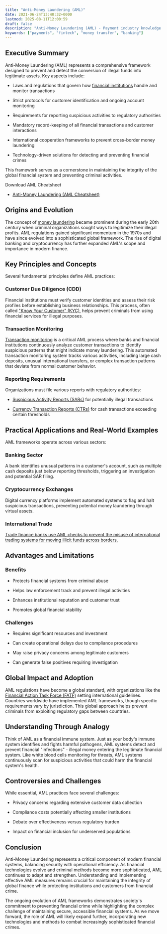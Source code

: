 ```yaml
---
title: "Anti-Money Laundering (AML)"
date: 2021-06-24T13:40:32+0000
lastmod: 2025-08-11T12:00:59
draft: false
description: "Anti-Money Laundering (AML) - Payment industry knowledge and insights"
keywords: ["payments", "fintech", "money transfer", "banking"]
---
```


## Executive Summary

Anti-Money Laundering (AML) represents a comprehensive framework designed to prevent and detect the conversion of illegal funds into legitimate assets. Key aspects include:

- Laws and regulations that govern how [financial institutions](https://faisalkhanllc.xyz/resources/payments-wiki/f/financial-institution-fi/) handle and monitor transactions

- Strict protocols for customer identification and ongoing account monitoring

- Requirements for reporting suspicious activities to regulatory authorities

- Mandatory record-keeping of all financial transactions and customer interactions

- International cooperation frameworks to prevent cross-border money laundering

- Technology-driven solutions for detecting and preventing financial crimes

This framework serves as a cornerstone in maintaining the integrity of the global financial system and preventing criminal activities.

Download AML Cheatsheet

- [Anti-Money Laundering (AML Cheatsheet)](https://faisalkhan.com/wp-content/uploads/2024/12/Anti-Money-Laundering-Cheatsheet-AML-Cheatsheet-Faisal-Khan-LLC.pdf)

## Origins and Evolution

The concept of [money laundering](https://faisalkhanllc.xyz/resources/payments-wiki/m/money-laundering/) became prominent during the early 20th century when criminal organizations sought ways to legitimize their illegal profits. AML regulations gained significant momentum in the 1970s and have since evolved into a sophisticated global framework. The rise of digital banking and cryptocurrency has further expanded AML's scope and importance in modern finance.

## Key Principles and Concepts

Several fundamental principles define AML practices:

### Customer Due Diligence (CDD)

Financial institutions must verify customer identities and assess their risk profiles before establishing business relationships. This process, often called ["Know Your Customer" (KYC)](https://faisalkhanllc.xyz/resources/payments-wiki/k/know-your-customer-kyc/), helps prevent criminals from using financial services for illegal purposes.

### Transaction Monitoring

[Transaction monitoring](https://amlyze.com/product/transaction-monitoring/) is a critical AML process where banks and financial institutions continuously analyze customer transactions to identify suspicious patterns that might indicate money laundering. This automated transaction monitoring system tracks various activities, including large cash deposits, unusual international transfers, or complex transaction patterns that deviate from normal customer behavior.

### Reporting Requirements

Organizations must file various reports with regulatory authorities:

- [Suspicious Activity Reports (SARs)](https://faisalkhanllc.xyz/resources/payments-wiki/s/suspicious-activity-report-sar/) for potentially illegal transactions

- [Currency Transaction Reports (CTRs)](https://faisalkhanllc.xyz/resources/payments-wiki/c/currency-transaction-report-ctr/) for cash transactions exceeding certain thresholds

## Practical Applications and Real-World Examples

AML frameworks operate across various sectors:

### Banking Sector

A bank identifies unusual patterns in a customer's account, such as multiple cash deposits just below reporting thresholds, triggering an investigation and potential SAR filing.

### Cryptocurrency Exchanges

Digital currency platforms implement automated systems to flag and halt suspicious transactions, preventing potential money laundering through virtual assets.

### International Trade

[Trade finance banks use AML checks to prevent the misuse of international trading systems for moving illicit funds across borders.](https://faisalkhanllc.xyz/resources/payments-wiki/i/international-trade/)

## Advantages and Limitations

### Benefits

- Protects financial systems from criminal abuse

- Helps law enforcement track and prevent illegal activities

- Enhances institutional reputation and customer trust

- Promotes global financial stability

### Challenges

- Requires significant resources and investment

- Can create operational delays due to compliance procedures

- May raise privacy concerns among legitimate customers

- Can generate false positives requiring investigation

## Global Impact and Adoption

AML regulations have become a global standard, with organizations like the [Financial Action Task Force (FATF)](https://faisalkhanllc.xyz/resources/payments-wiki/f/fatf/) setting international guidelines. Countries worldwide have implemented AML frameworks, though specific requirements vary by jurisdiction. This global approach helps prevent criminals from exploiting regulatory gaps between countries.

## Understanding Through Analogy

Think of AML as a financial immune system. Just as your body's immune system identifies and fights harmful pathogens, AML systems detect and prevent financial "infections" - illegal money entering the legitimate financial system. Like white blood cells monitoring for threats, AML systems continuously scan for suspicious activities that could harm the financial system's health.

## Controversies and Challenges

While essential, AML practices face several challenges:

- Privacy concerns regarding extensive customer data collection

- Compliance costs potentially affecting smaller institutions

- Debate over effectiveness versus regulatory burden

- Impact on financial inclusion for underserved populations

## Conclusion

Anti-Money Laundering represents a critical component of modern financial systems, balancing security with operational efficiency. As financial technologies evolve and criminal methods become more sophisticated, AML continues to adapt and strengthen. Understanding and implementing effective AML measures remains crucial for maintaining the integrity of global finance while protecting institutions and customers from financial crime.

The ongoing evolution of AML frameworks demonstrates society's commitment to preventing financial crime while highlighting the complex challenge of maintaining secure, accessible financial systems. As we move forward, the role of AML will likely expand further, incorporating new technologies and methods to combat increasingly sophisticated financial crimes.